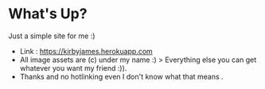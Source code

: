 # What's Up?

Just a simple site for me :)

+ Link : https://kirbyjames.herokuapp.com
+ All image assets are (c) under my name :) > Everything else you can get whatever you want my friend :)).
+ Thanks and no hotlinking even I don't know what that means .
